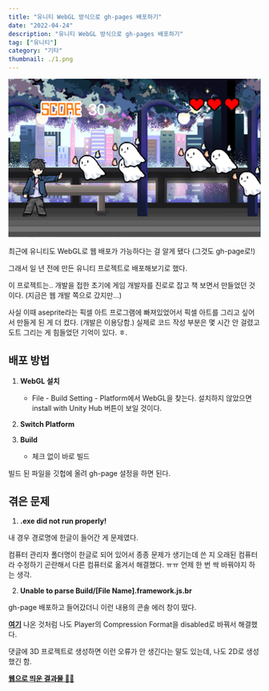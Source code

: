 ```yaml
---
title: "유니티 WebGL 방식으로 gh-pages 배포하기"
date: "2022-04-24"
description: "유니티 WebGL 방식으로 gh-pages 배포하기"
tag: ["유니티"]
category: "기타"
thumbnail: ./1.png
---
```


![배포된 이미지](./1.png)

최근에 유니티도 WebGL로 웹 배포가 가능하다는 걸 알게 됐다 (그것도 gh-page로!)

그래서 일 년 전에 만든 유니티 프로젝트로 배포해보기로 했다.

이 프로젝트는.. 개발을 접한 초기에 게임 개발자를 진로로 잡고 책 보면서 만들었던 것이다. (지금은 웹 개발 쪽으로 갔지만...)

사실 이때 aseprite라는 픽셀 아트 프로그램에 빠져있었어서 픽셀 아트를 그리고 싶어서 만들게 된 게 더 컸다. (개발은 이용당함.) 실제로 코드 작성 부분은 몇 시간 안 걸렸고 도트 그리는 게 힘들었던 기억이 있다. ㅎ.

## 배포 방법

1. **WebGL 설치**

   - File - Build Setting - Platform에서 WebGL을 찾는다. 설치하지 않았으면 install with Unity Hub 버튼이 보일 것이다.

2. **Switch Platform**

3. **Build**
   - 체크 없이 바로 빌드

빌드 된 파일을 깃헙에 올려 gh-page 설정을 하면 된다.

## 겪은 문제

1. **.exe did not run properly!**

내 경우 경로명에 한글이 들어간 게 문제였다.

컴퓨터 관리자 폴더명이 한글로 되어 있어서 종종 문제가 생기는데 쓴 지 오래된 컴퓨터라 수정하기 곤란해서 다른 컴퓨터로 옮겨서 해결했다. ㅠㅠ 언제 한 번 싹 바꿔야지 하는 생각.

2. **Unable to parse Build/[File Name].framework.js.br**

gh-page 배포하고 들어갔더니 이런 내용의 콘솔 에러 창이 떴다.

[**여기**](https://forum.unity.com/threads/solved-webgl-build-error-unable-to-parse-build-file-name-framework-js-br.1102759/) 나온 것처럼 나도 Player의 Compression Format을 disabled로 바꿔서 해결했다.

댓글에 3D 프로젝트로 생성하면 이런 오류가 안 생긴다는 말도 있는데, 나도 2D로 생성했긴 함.

[**웹으로 띄운 결과물 🥳🎉**](https://suu3.github.io/EliminateGhost/WebGL/)
